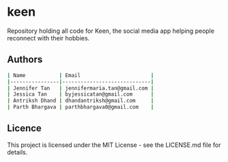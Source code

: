 # keen

Repository holding all code for Keen, the social media app helping people reconnect with their hobbies.

## Authors

```bash
| Name           | Email                       |
|----------------|-----------------------------|
| Jennifer Tan   | jennifermaria.tan@gmail.com |
| Jessica Tan    | byjessicatan@gmail.com      |
| Antriksh Dhand | dhandantriksh@gmail.com     |
| Parth Bhargava | parthbhargava0@gmail.com    |
```

## Licence
This project is licensed under the MIT License - see the LICENSE.md file for details.